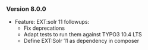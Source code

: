 ### Version 8.0.0

- Feature: EXT:solr 11 followups:
  - Fix deprecations
  - Adapt tests to run them against TYPO3 10.4 LTS
  - Define EXT:Solr 11 as dependency in composer 